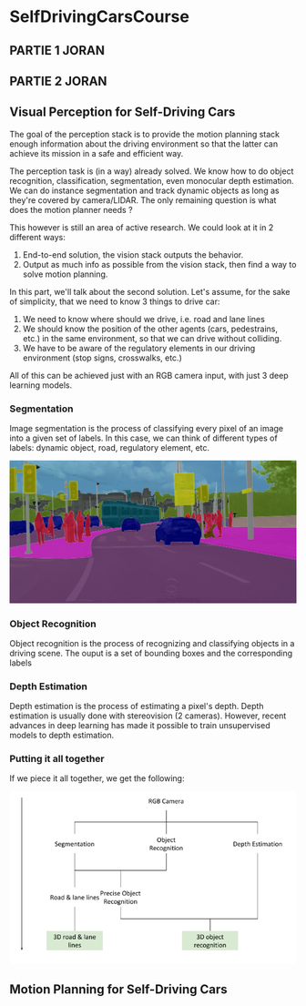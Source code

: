 # SelfDrivingCarsCourse

## PARTIE 1 JORAN

## PARTIE 2 JORAN

## Visual Perception for Self-Driving Cars

The goal of the perception stack is to provide the motion planning stack enough
information about the driving environment so that the latter can achieve its
mission in a safe and efficient way.

The perception task is (in a way) already solved. We know how to do object
recognition, classification, segmentation, even monocular depth estimation. We
can do instance segmentation and track dynamic objects as long as they're 
covered by camera/LIDAR. The only remaining question is what does the motion
planner needs ? 

This however is still an area of active research. We could look at it in 2
different ways:
  1. End-to-end solution, the vision stack outputs the behavior.
  1. Output as much info as possible from the vision stack, then find a way to
     solve motion planning.

In this part, we'll talk about the second solution. Let's assume, for the sake
of simplicity, that we need to know 3 things to drive car:
  1. We need to know where should we drive, i.e. road and lane lines
  1. We should know the position of the other agents (cars, pedestrains, etc.)
     in the same environment, so that we can drive without colliding.
  1. We have to be aware of the regulatory elements in our driving
     environment (stop signs, crosswalks, etc.)

All of this can be achieved just with an RGB camera input, with just 3
deep learning models.

### Segmentation
Image segmentation is the process of classifying every pixel of an image into
a given set of labels. In this case, we can think of different types of labels:
dynamic object, road, regulatory element, etc.

![segmentation](./imgs/segmentation.jpeg)

### Object Recognition
Object recognition is the process of recognizing and classifying objects in a
driving scene. The ouput is a set of bounding boxes and the corresponding 
labels

### Depth Estimation
Depth estimation is the process of estimating a pixel's depth.
Depth estimation is usually done with stereovision (2 cameras). However, recent
advances in deep learning has made it possible to train unsupervised models to
depth estimation.

### Putting it all together
If we piece it all together, we get the following:

![vision](./imgs/vision.png)

## Motion Planning for Self-Driving Cars

